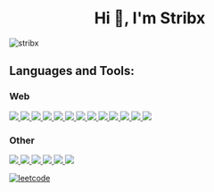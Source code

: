 <h1 align="center">Hi 👋, I'm Stribx</h1>
<p align="left"> <img src="https://komarev.com/ghpvc/?username=stribx&label=Profile%20views&color=0e75b6&style=flat" alt="stribx" /> </p>
<h2 align="left">Languages and Tools:</h2>
<h3 align="left">Web</h3>
<p align="left">
<a href="https://www.w3.org/html/" target="_blank">
  <img src="https://skillicons.dev/icons?i=html" />
</a>
<a href="https://developer.mozilla.org/fr/docs/Web/CSS" target="_blank">
  <img src="https://skillicons.dev/icons?i=css" />
</a>
<a href="https://developer.mozilla.org/fr/docs/Web/JavaScript" target="_blank">
  <img src="https://skillicons.dev/icons?i=js" />
</a>
<a href="https://sass-lang.com" target="_blank">
  <img src="https://skillicons.dev/icons?i=sass" />
</a>
 <a href="https://sass-lang.com" target="_blank">
  <img src="https://skillicons.dev/icons?i=tailwind" />
</a>
<a href="https://getbootstrap.com" target="_blank">
  <img src="https://skillicons.dev/icons?i=bootstrap" />
</a>
<a href="https://nodejs.org" target="_blank">
  <img src="https://skillicons.dev/icons?i=nodejs" />
</a>
<a href="https://react.dev" target="_blank">
  <img src="https://skillicons.dev/icons?i=react" />
</a>
<a href="https://nextjs.org" target="_blank">
  <img src="https://skillicons.dev/icons?i=nextjs" />
</a>
<a href="https://www.electronjs.org" target="_blank">
  <img src="https://skillicons.dev/icons?i=electron" />
</a>
<a href="https://www.mysql.com" target="_blank">
  <img src="https://skillicons.dev/icons?i=mysql" />
</a>
<a href="https://www.php.net" target="_blank">
  <img src="https://skillicons.dev/icons?i=php" />
</a>
<a href="https://www.solidjs.com" target="_blank">
  <img src="https://skillicons.dev/icons?i=solidjs" />
</a>
</p>
<h3 align="left">Other</h3>
<p align="left">
<a href="https://www.solidjs.com" target="_blank">
  <img src="https://skillicons.dev/icons?i=arduino" />
</a>
<a href="https://www.solidjs.com" target="_blank">
  <img src="https://skillicons.dev/icons?i=python" />
</a>
<a href="https://www.solidjs.com" target="_blank">
  <img src="https://skillicons.dev/icons?i=git" />
</a>
<a href="https://www.solidjs.com" target="_blank">
  <img src="https://skillicons.dev/icons?i=java" />
</a>
<a href="https://www.solidjs.com" target="_blank">
  <img src="https://skillicons.dev/icons?i=dart" />
</a>
<a href="https://www.solidjs.com" target="_blank">
  <img src="https://skillicons.dev/icons?i=flutter" />
</a>
</p>
<a href="https://leetcode.com/Stribx63/"><img src="https://leetcard.jacoblin.cool/Stribx63?theme=dark&font=Oxygen" alt="leetcode" /><a/>
